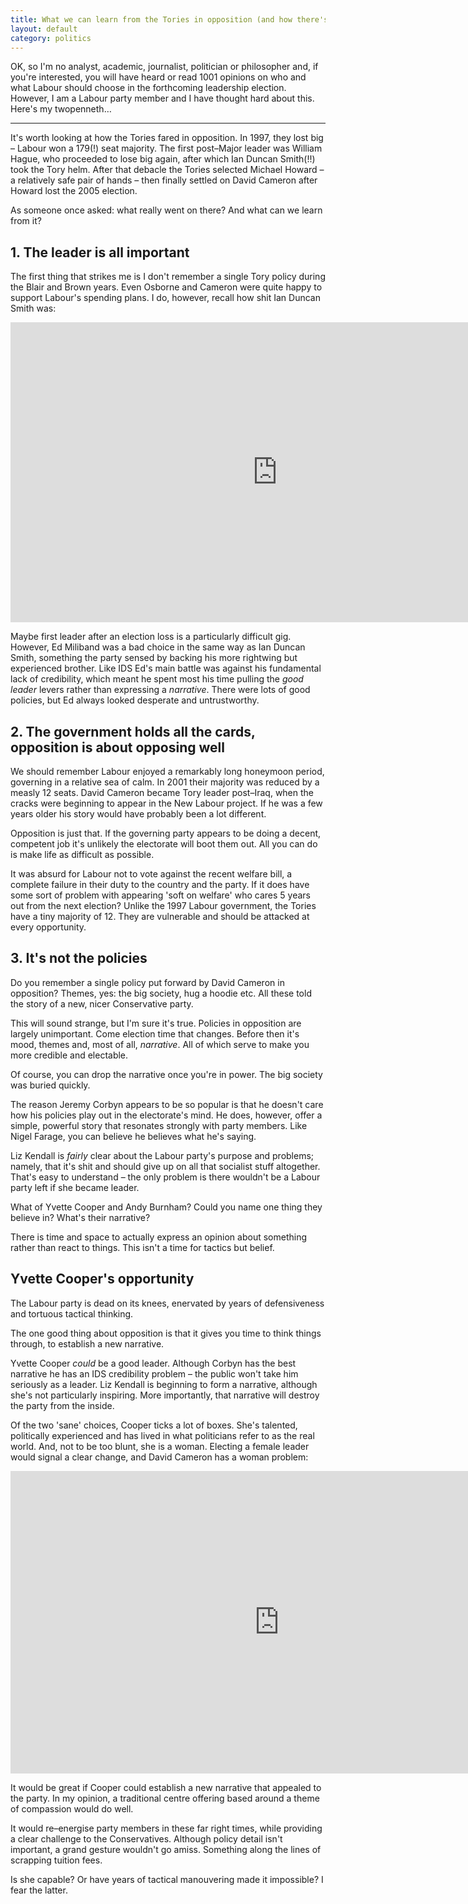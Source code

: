 ```yaml
---
title: What we can learn from the Tories in opposition (and how there's an opportunity for the new Labour leader to remold the party)
layout: default
category: politics
---
```


OK, so I'm no analyst, academic, journalist, politician or philosopher and, if you're interested, you will have heard or read 1001 opinions on who and what Labour should choose in the forthcoming leadership election. However, I am a Labour party member and I have thought hard about this. Here's my twopenneth&hellip;

<hr>

It's worth looking at how the Tories fared in opposition. In 1997, they lost big &#8211; Labour won a 179(!) seat majority. The first post&#8211;Major leader was William Hague, who proceeded to lose big again, after which Ian Duncan Smith(!!) took the Tory helm. After that debacle the Tories selected Michael Howard &#8211; a relatively safe pair of hands &#8211; then finally settled on David Cameron after Howard lost the 2005 election.

As someone once asked: what really went on there? And what can we learn from it?

## 1. The leader is all important

The first thing that strikes me is I don't remember a single Tory policy during the Blair and Brown years. Even Osborne and Cameron were quite happy to support Labour's spending plans. I do, however, recall how shit Ian Duncan Smith was:

<div class="vid"><iframe width="853" height="480" src="https://www.youtube.com/embed/bXmQdi9pwDA?t=64&rel=0&amp;controls=0&amp;showinfo=0" frameborder="0" allowfullscreen></iframe></div>

Maybe first leader after an election loss is a particularly difficult gig. However, Ed Miliband was a bad choice in the same way as Ian Duncan Smith, something the party sensed by backing his more rightwing but experienced brother. Like IDS Ed's main battle was against his fundamental lack of credibility, which meant he spent most his time pulling the _good leader_ levers rather than expressing a _narrative_. There were lots of good policies, but Ed always looked desperate and untrustworthy.

## 2. The government holds all the cards, opposition is about opposing well

We should remember Labour enjoyed a remarkably long honeymoon period, governing in a relative sea of calm. In 2001 their majority was reduced by a measly 12 seats. David Cameron became Tory leader post&#8211;Iraq, when the cracks were beginning to appear in the New Labour project. If he was a few years older his story would have probably been a lot different.

Opposition is just that. If the governing party appears to be doing a decent, competent job it's unlikely the electorate will boot them out. All you can do is make life as difficult as possible.

It was absurd for Labour not to vote against the recent welfare bill, a complete failure in their duty to the country and the party. If it does have some sort of problem with appearing 'soft on welfare' who cares 5 years out from the next election? Unlike the 1997 Labour government, the Tories have a tiny majority of 12. They are vulnerable and should be attacked at every opportunity.

## 3. It's not the policies

Do you remember a single policy put forward by David Cameron in opposition? Themes, yes: the big society, hug a hoodie etc. All these told the story of a new, nicer Conservative party.

This will sound strange, but I'm sure it's true. Policies in opposition are largely unimportant. Come election time that changes. Before then it's mood, themes and, most of all, _narrative_. All of which serve to make you more credible and electable.

Of course, you can drop the narrative once you're in power. The big society was buried quickly.

The reason Jeremy Corbyn appears to be so popular is that he doesn't care how his policies play out in the electorate's mind. He does, however, offer a simple, powerful story that resonates strongly with party members. Like Nigel Farage, you can believe he believes what he's saying.

Liz Kendall is _fairly_ clear about the Labour party's purpose and problems; namely, that it's shit and should give up on all that socialist stuff altogether. That's easy to understand &#8211; the only problem is there wouldn't be a Labour party left if she became leader.

What of Yvette Cooper and Andy Burnham? Could you name one thing they believe in? What's their narrative?

There is time and space to actually express an opinion about something rather than react to things. This isn't a time for tactics but belief.

## Yvette Cooper's opportunity

The Labour party is dead on its knees, enervated by years of defensiveness and tortuous tactical thinking.

The one good thing about opposition is that it gives you time to think things through, to establish a new narrative.

Yvette Cooper _could_ be a good leader. Although Corbyn has the best narrative he has an IDS credibility problem &#8211; the public won't take him seriously as a leader. Liz Kendall is beginning to form a narrative, although she's not particularly inspiring. More importantly, that narrative will destroy the party from the inside.

Of the two 'sane' choices, Cooper ticks a lot of boxes. She's talented, politically experienced and has lived in what politicians refer to as the real world. And, not to be too blunt, she is a woman. Electing a female leader would signal a clear change, and David Cameron has a woman problem:

<div class="vid"><iframe src="https://embed.theguardian.com/embed/video/politics/video/2011/apr/27/david-cameron-calm-down-dear" width="860" height="484" frameborder="0" allowfullscreen></iframe></div>

It would be great if Cooper could establish a new narrative that appealed to the party. In my opinion, a traditional centre offering based around a theme of compassion would do well.

It would re&#8211;energise party members in these far right times, while providing a clear challenge to the Conservatives. Although policy detail isn't important, a grand gesture wouldn't go amiss. Something along the lines of scrapping tuition fees.

Is she capable? Or have years of tactical manouvering made it impossible? I fear the latter.
